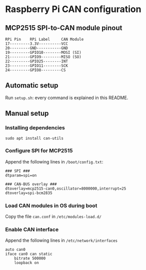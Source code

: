 # Raspberry Pi CAN configuration

## MCP2515 SPI-to-CAN module pinout

```
RPi Pin    RPi Label     CAN Module
17---------3.3V----------VCC
20---------GND-----------GND
19---------GPIO10--------MOSI (SI)
21---------GPIO9---------MISO (SO)
22---------GPIO25--------INT
23---------GPIO11--------SCK
24---------GPIO8---------CS
```

## Automatic setup

Run ```setup.sh```: every command is explained in this README.

## Manual setup

### Installing dependencies

```sudo apt install can-utils```

### Configure SPI for MCP2515

Append the following lines in ```/boot/config.txt```:

```
### SPI ###
dtparam=spi=on

### CAN-BUS overlay ###
dtoverlay=mcp2515-can0,oscillator=8000000,interrupt=25
dtoverlay=spi-bcm2835
```

### Load CAN modules in OS during boot

Copy the file ```can.conf``` in ```/etc/modules-load.d/```

### Enable CAN interface

Append the following lines in ```/etc/network/interfaces```

```
auto can0
iface can0 can static
	bitrate 500000
	loopback on
```